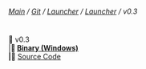 ###### [Main](https://pikakid98.github.io) / [Git](https://git-pikakid98.github.io) / [Launcher](https://git-pikakid98.github.io/launcher) / [Launcher](https://git-pikakid98.github.io/launcher/launcher) / v0.3
<h1></h1>

📂 v0.3
\
|____📄 [Binary (Windows)](https://github.com/Git-Pikakid98/pikakid98-launcher/releases/download/v0.3/Pikakid98.Launcher.exe)
\
|____📄 [Source Code](https://github.com/Git-Pikakid98/pikakid98-launcher/releases/download/archive/refs/tags/v0.3.zip)
